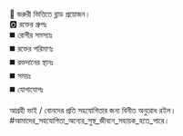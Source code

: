 📢 জরুরী ভিত্তিতে ব্লাড প্রয়োজন।  
🅾 রক্তের গ্রুপঃ   
◼️ রোগীর সমস্যাঃ     
◼️ রক্তের পরিমাণঃ   
◼️ রক্তদানের স্থানঃ   
◼️ সময়ঃ   
◼️ যোগাযোগঃ   
 
আগ্রহী ভাই / বোনদের প্রতি সহযোগিতার জন্য বিনীত অনুরোধ রইল।
#আমাদের_সহযোগিতা_অন্যের_সুস্থ_জীবনে_সহায়ক_হতে_পারে।
